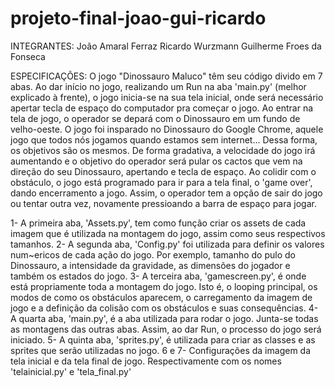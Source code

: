 # projeto-final-joao-gui-ricardo
INTEGRANTES:
João Amaral Ferraz
Ricardo Wurzmann
Guilherme Froes da Fonseca

ESPECIFICAÇÕES:
O jogo "Dinossauro Maluco" têm seu código divido em 7 abas. Ao dar início no jogo, realizando um Run na aba 'main.py' (melhor explicado à frente), o jogo inicia-se na sua tela inicial, onde será necessário apertar tecla de espaço do computador pra começar o jogo. Ao entrar na tela de jogo, o operador se depará com o Dinossauro em um fundo de velho-oeste. O jogo foi insparado no Dinossauro do Google Chrome, aquele jogo que todos nós jogamos quando estamos sem internet... Dessa forma, os objetivos são os mesmos. De forma gradativa, a velocidade do jogo irá aumentando e o objetivo do operador será pular os cactos que vem na direção do seu Dinossauro, apertando e tecla de espaço. Ao colidir com o obstáculo, o jogo está programado para ir para a tela final, o 'game over', dando encerramento a jogo. Assim, o operador tem a opção de sair do jogo ou tentar outra vez, novamente pressioando a barra de espaço para jogar.

1- A primeira aba, 'Assets.py', tem como função criar os assets de cada imagem que é utilizada na montagem do jogo, assim como seus respectivos tamanhos.
2- A segunda aba, 'Config.py' foi utilizada para definir os valores num~ericos de cada ação do jogo. Por exemplo, tamanho do pulo do Dinossauro, a intensidade da gravidade, as dimensões do jogador e também os estados do jogo.
3- A terceira aba, 'gamescreen.py', é onde está propriamente toda a montagem do jogo. Isto é, o looping principal, os modos de como os obstáculos aparecem, o carregamento da imagem de jogo e a definição da colisão com os obstáculos e suas consequências.
4- A quarta aba, 'main.py', é a aba utilizada para rodar o jogo. Junta-se todas as montagens das outras abas. Assim, ao dar Run, o processo do jogo será iniciado. 
5- A quinta aba, 'sprites.py', é utilizada para criar as classes e as sprites que serão utilizadas no jogo. 
6 e 7- Configurações da imagem da tela inicial e da tela final de jogo. Respectivamente com os nomes 'telainicial.py' e 'tela_final.py'